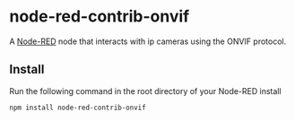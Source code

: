 # node-red-contrib-onvif

A <a href="http://nodered.org" target="_blank">Node-RED</a> node that interacts with ip cameras using the ONVIF protocol.

## Install

Run the following command in the root directory of your Node-RED install

    npm install node-red-contrib-onvif
